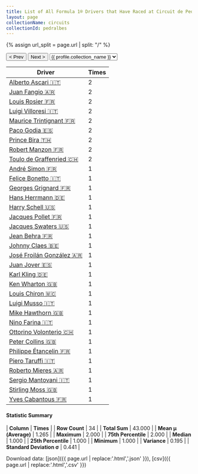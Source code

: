 ```yaml
---
title: List of All Formula 1® Drivers that Have Raced at Circuit de Pedralbes
layout: page
collectionName: circuits
collectionId: pedralbes
---
```


{% assign url_split = page.url | split: "/" %}
<div id="collection-navigation">
<button onclick="selector.options[selector.selectedIndex-1].value && (window.location = selector.options[selector.selectedIndex-1].value);">&lt; Prev</button>
<button onclick="selector.options[selector.selectedIndex+1].value && (window.location = selector.options[selector.selectedIndex+1].value);">Next &gt;</button>
<select id="selector" onchange="this.options[this.selectedIndex].value && (window.location = this.options[this.selectedIndex].value);">
  {% for collectionId in site.data[page.collectionName].refs %}
    {% if collectionId == page.collectionId %}
      {% assign selected = "selected" %}
    {% else %}
      {% assign selected = "" %}
    {% endif %}
    {% assign profile = site.data[page.collectionName][collectionId].profile %}
    <option value="/f1/{{ page.collectionName }}/{{ collectionId }}/{{ url_split[4] }}" {{ selected }}>{{ profile.collection_name }}</option>
  {% endfor %}
</select>
</div>

| Driver | Times |
|--|--|
| [Alberto Ascari 🇮🇹](/f1/drivers/ascari) | 2 |
| [Juan Fangio 🇦🇷](/f1/drivers/fangio) | 2 |
| [Louis Rosier 🇫🇷](/f1/drivers/rosier) | 2 |
| [Luigi Villoresi 🇮🇹](/f1/drivers/villoresi) | 2 |
| [Maurice Trintignant 🇫🇷](/f1/drivers/trintignant) | 2 |
| [Paco Godia 🇪🇸](/f1/drivers/godia) | 2 |
| [Prince Bira 🇹🇭](/f1/drivers/bira) | 2 |
| [Robert Manzon 🇫🇷](/f1/drivers/manzon) | 2 |
| [Toulo de Graffenried 🇨🇭](/f1/drivers/graffenried) | 2 |
| [André Simon 🇫🇷](/f1/drivers/simon) | 1 |
| [Felice Bonetto 🇮🇹](/f1/drivers/bonetto) | 1 |
| [Georges Grignard 🇫🇷](/f1/drivers/grignard) | 1 |
| [Hans Herrmann 🇩🇪](/f1/drivers/herrmann) | 1 |
| [Harry Schell 🇺🇸](/f1/drivers/schell) | 1 |
| [Jacques Pollet 🇫🇷](/f1/drivers/pollet) | 1 |
| [Jacques Swaters 🇺🇸](/f1/drivers/swaters) | 1 |
| [Jean Behra 🇫🇷](/f1/drivers/behra) | 1 |
| [Johnny Claes 🇧🇪](/f1/drivers/claes) | 1 |
| [José Froilán González 🇦🇷](/f1/drivers/gonzalez) | 1 |
| [Juan Jover 🇪🇸](/f1/drivers/jover) | 1 |
| [Karl Kling 🇩🇪](/f1/drivers/kling) | 1 |
| [Ken Wharton 🇬🇧](/f1/drivers/wharton) | 1 |
| [Louis Chiron 🇲🇨](/f1/drivers/chiron) | 1 |
| [Luigi Musso 🇮🇹](/f1/drivers/musso) | 1 |
| [Mike Hawthorn 🇬🇧](/f1/drivers/hawthorn) | 1 |
| [Nino Farina 🇮🇹](/f1/drivers/farina) | 1 |
| [Ottorino Volonterio 🇨🇭](/f1/drivers/volonterio) | 1 |
| [Peter Collins 🇬🇧](/f1/drivers/collins) | 1 |
| [Philippe Étancelin 🇫🇷](/f1/drivers/etancelin) | 1 |
| [Piero Taruffi 🇮🇹](/f1/drivers/taruffi) | 1 |
| [Roberto Mieres 🇦🇷](/f1/drivers/mieres) | 1 |
| [Sergio Mantovani 🇮🇹](/f1/drivers/mantovani) | 1 |
| [Stirling Moss 🇬🇧](/f1/drivers/moss) | 1 |
| [Yves Cabantous 🇫🇷](/f1/drivers/cabantous) | 1 |

#### Statistic Summary

| **Column** | **Times** |
| **Row Count** | 34 |
| **Total Sum** | 43.000 |
| **Mean μ (Average)** | 1.265 |
| **Maximum** | 2.000 |
| **75th Percentile** | 2.000 |
| **Median** | 1.000 |
| **25th Percentile** | 1.000 |
| **Minimum** | 1.000 |
| **Variance** | 0.195 |
| **Standard Deviation σ** | 0.441 |

Download data: [json]({{ page.url | replace:'.html','.json' }}), [csv]({{ page.url | replace:'.html','.csv' }})
